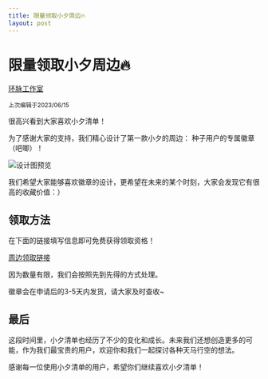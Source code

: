 ```yaml
---
title: 限量领取小夕周边🔥
layout: post
--- 
```


# 限量领取小夕周边🔥

[环脉工作室](https://weibo.com/u/7826508724)

<sup>上次编辑于2023/06/15</sup>

很高兴看到大家喜欢小夕清单！

为了感谢大家的支持，我们精心设计了第一款小夕的周边： 种子用户的专属徽章（吧唧）！

![设计图预览](https://s2.loli.net/2023/06/19/TU8ncCAKyiHYrjo.png)

我们希望大家能够喜欢徽章的设计，更希望在未来的某个时刻，大家会发现它有很高的收藏价值：）

## 领取方法

在下面的链接填写信息即可免费获得领取资格！

[周边领取链接](https://www.wjx.top/vm/mpPPUk5.aspx#)

因为数量有限，我们会按照先到先得的方式处理。

徽章会在申请后的3-5天内发货，请大家及时查收~

## 最后

这段时间里，小夕清单也经历了不少的变化和成长。未来我们还想创造更多的可能，作为我们最宝贵的用户，欢迎你和我们一起探讨各种天马行空的想法。

感谢每一位使用小夕清单的用户，希望你们继续喜欢小夕清单！
